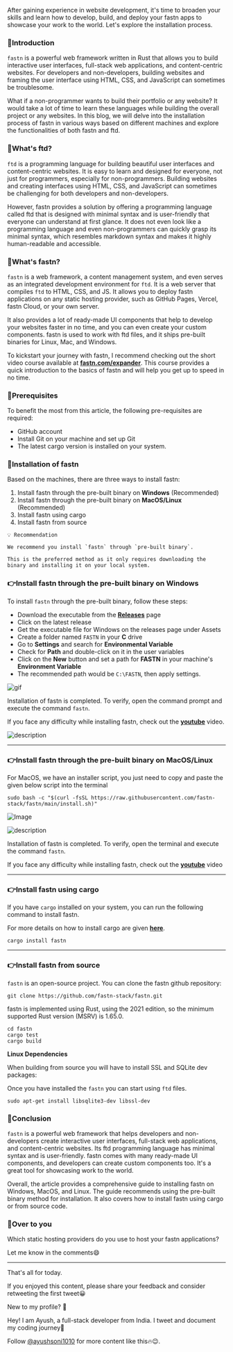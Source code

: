 After gaining experience in website development, it's time to broaden your skills and learn how to develop, build, and deploy your fastn apps to showcase your work to the world. Let's explore the installation process.

### 📌Introduction

`fastn` is a powerful web framework written in Rust that allows you to build interactive user interfaces, full-stack web applications, and content-centric websites. For developers and non-developers, building websites and framing the user interface using HTML, CSS, and JavaScript can sometimes be troublesome.

What if a non-programmer wants to build their portfolio or any website? It would take a lot of time to learn these languages while building the overall project or any websites. In this blog, we will delve into the installation process of fastn in various ways based on different machines and explore the functionalities of both fastn and ftd.

### 📌What's ftd?

`ftd` is a programming language for building beautiful user interfaces and content-centric websites. It is easy to learn and designed for everyone, not just for programmers, especially for non-programmers. Building websites and creating interfaces using HTML, CSS, and JavaScript can sometimes be challenging for both developers and non-developers.

However, fastn provides a solution by offering a programming language called ftd that is designed with minimal syntax and is user-friendly that everyone can understand at first glance. It does not even look like a programming language and even non-programmers can quickly grasp its minimal syntax, which resembles markdown syntax and makes it highly human-readable and accessible.

### 📌What's fastn?

`fastn` is a web framework, a content management system, and even serves as an integrated development environment for `ftd`. It is a web server that compiles `ftd` to HTML, CSS, and JS. It allows you to deploy fastn applications on any static hosting provider, such as GitHub Pages, Vercel, fastn Cloud, or your own server.

It also provides a lot of ready-made UI components that help to develop your websites faster in no time, and you can even create your custom components. fastn is used to work with ftd files, and it ships pre-built binaries for Linux, Mac, and Windows.

To kickstart your journey with fastn, I recommend checking out the short video course available at **[fastn.com/expander](https://fastn.com/expander)**. This course provides a quick introduction to the basics of fastn and will help you get up to speed in no time.

### 📌Prerequisites

To benefit the most from this article, the following pre-requisites are required:

- GitHub account
- Install Git on your machine and set up Git
- The latest cargo version is installed on your system.

### 📌Installation of fastn

Based on the machines, there are three ways to install fastn:

1. Install fastn through the pre-built binary on **Windows** (Recommended)
2. Install fastn through the pre-built binary on **MacOS/Linux** (Recommended)
3. Install fastn using cargo
4. Install fastn from source

```
💡 Recommendation

We recommend you install `fastn` through `pre-built binary`.

This is the preferred method as it only requires downloading the binary and installing it on your local system.
```

### 👉Install fastn through the pre-built binary on **Windows**

To install `fastn` through the pre-built binary, follow these steps:

- Download the executable from the **[Releases](https://github.com/fastn-stack/fastn/releases)** page
- Click on the latest release
- Get the executable file for Windows on the releases page under Assets
- Create a folder named `FASTN` in your **C** drive
- Go to **Settings** and search for **Environmental Variable**
- Check for **Path** and double-click on it in the user variables
- Click on the **New** button and set a path for **FASTN** in your machine's **Environment Variable**
- The recommended path would be `C:\FASTN`, then apply settings.

![gif](https://fastn.com/-/fastn.io/images/setup/windows-fastn-installation.gif)

Installation of fastn is completed. To verify, open the command prompt and execute the command `fastn`.

If you face any difficulty while installing fastn, check out the **[youtube](https://youtu.be/lw-qVPCJgZs)** video.


![description](https://dev-to-uploads.s3.amazonaws.com/uploads/articles/dchwhwnej9pllpjxysl9.png)



---

### 👉Install fastn through the pre-built binary on MacOS/Linux

For MacOS, we have an installer script, you just need to copy and paste the given below script into the terminal

```
sudo bash -c "$(curl -fsSL https://raw.githubusercontent.com/fastn-stack/fastn/main/install.sh)"
```


![Image](https://dev-to-uploads.s3.amazonaws.com/uploads/articles/65mjgbmk4x258db13o2t.png)

![description](https://dev-to-uploads.s3.amazonaws.com/uploads/articles/i16h7i23cx390lyqn6gf.png)


Installation of fastn is completed. To verify, open the terminal and execute the command `fastn`. 

If you face any difficulty while installing fastn, check out the **[youtube](https://youtu.be/cWdivkyoOTA)** video

---

### 👉Install fastn using cargo

If you have `cargo` installed on your system, you can run the following command to install fastn.

For more details on how to install cargo are given [**here**](https://doc.rust-lang.org/cargo/getting-started/installation.html).

```
cargo install fastn
```

---

### 👉Install fastn from source

`fastn` is an open-source project. You can clone the fastn github repository:

```
git clone https://github.com/fastn-stack/fastn.git
```

fastn is implemented using Rust, using the 2021 edition, so the minimum supported Rust version (MSRV) is 1.65.0.

```
cd fastn
cargo test
cargo build
```

**Linux Dependencies**

When building from source you will have to install SSL and SQLite dev packages:

Once you have installed the `fastn` you can start using `ftd` files.

```
sudo apt-get install libsqlite3-dev libssl-dev
```

### 📌Conclusion

`fastn` is a powerful web framework that helps developers and non-developers create interactive user interfaces, full-stack web applications, and content-centric websites. Its ftd programming language has minimal syntax and is user-friendly. fastn comes with many ready-made UI components, and developers can create custom components too. It's a great tool for showcasing work to the world.

Overall, the article provides a comprehensive guide to installing fastn on Windows, MacOS, and Linux. The guide recommends using the pre-built binary method for installation. It also covers how to install fastn using cargo or from source code.

### 📌Over to you

Which static hosting providers do you use to host your fastn applications?

Let me know in the comments😄

---

That's all for today.

If you enjoyed this content, please share your feedback and consider retweeting the first tweet😀

New to my profile? 🎉

Hey! I am Ayush, a full-stack developer from India. I tweet and document my coding journey🌸

Follow [@ayushsoni1010](https://twitter.com/ayushsoni1010) for more content like this🔥😉.
